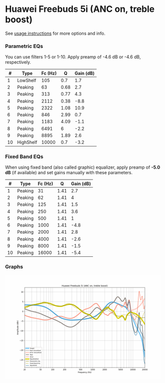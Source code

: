 # Huawei Freebuds 5i (ANC on, treble boost)
See [usage instructions](https://github.com/jaakkopasanen/AutoEq#usage) for more options and info.

### Parametric EQs
You can use filters 1-5 or 1-10. Apply preamp of -4.6 dB or -4.6 dB, respectively.

|   # | Type      |   Fc (Hz) |    Q |   Gain (dB) |
|-----|-----------|-----------|------|-------------|
|   1 | LowShelf  |       105 | 0.7  |         1.7 |
|   2 | Peaking   |        63 | 0.68 |         2.7 |
|   3 | Peaking   |       313 | 0.77 |         4.3 |
|   4 | Peaking   |      2112 | 0.38 |        -8.8 |
|   5 | Peaking   |      2322 | 1.08 |        10.9 |
|   6 | Peaking   |       846 | 2.99 |         0.7 |
|   7 | Peaking   |      1183 | 4.09 |        -1.1 |
|   8 | Peaking   |      6491 | 6    |        -2.2 |
|   9 | Peaking   |      8895 | 1.89 |         2.6 |
|  10 | HighShelf |     10000 | 0.7  |        -3.2 |

### Fixed Band EQs
When using fixed band (also called graphic) equalizer, apply preamp of **-5.0 dB** (if available) and set gains manually with these parameters.

|   # | Type    |   Fc (Hz) |    Q |   Gain (dB) |
|-----|---------|-----------|------|-------------|
|   1 | Peaking |        31 | 1.41 |         2.7 |
|   2 | Peaking |        62 | 1.41 |         4   |
|   3 | Peaking |       125 | 1.41 |         1.5 |
|   4 | Peaking |       250 | 1.41 |         3.6 |
|   5 | Peaking |       500 | 1.41 |         1   |
|   6 | Peaking |      1000 | 1.41 |        -4.8 |
|   7 | Peaking |      2000 | 1.41 |         2.8 |
|   8 | Peaking |      4000 | 1.41 |        -2.6 |
|   9 | Peaking |      8000 | 1.41 |        -1.5 |
|  10 | Peaking |     16000 | 1.41 |        -5.4 |

### Graphs
![](./Huawei%20Freebuds%205i%20(ANC%20on,%20treble%20boost).png)
